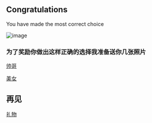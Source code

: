 ## Congratulations

You have made the most correct choice

![image](https://user-images.githubusercontent.com/91450368/135056369-b474f1c3-4296-4683-ab4a-eba2bc113271.png)



### 为了奖励你做出这样正确的选择我准备送你几张照片

  <a href="http://pic2.zhimg.com/80/v2-6a6a138cdf33988ef4738203c12e9dbb_720w.jpg?source=1940ef5c"  target="_blank">帅哥</a>
  
   <a href="https://encrypted-tbn0.gstatic.com/images?q=tbn:ANd9GcRlm1gu6hZVNt4hrTLjShXK2SzrYrK3c3HfcQ&usqp=CAU"  target="_blank">美女</a>
  
## 再见
   <a href="https://scontent.cdninstagram.com/v/t50.2886-16/243826295_471409383858087_2701170363734633198_n.mp4?cb=ae824530-15902080&efg=eyJxZV9ncm91cHMiOiJbXCJpZ19wcm9ncmVzc2l2ZV91cmxnZW4ucHJvZHVjdF90eXBlLmRpcmVjdF9wZXJtYW5lbnRcIl0ifQ&_nc_ht=instagram.fpen1-1.fna.fbcdn.net&_nc_cat=103&_nc_ohc=A7dPmw9SdpsAX9V5p60&edm=AI8ESKwBAAAA&ccb=7-4&oe=61553ED2&oh=dec258b5869107b7c9eec23aa02acf8e&_nc_sid=195af5"  target="_blank">礼物</a>
   

   
   
   
    
   
 
   
